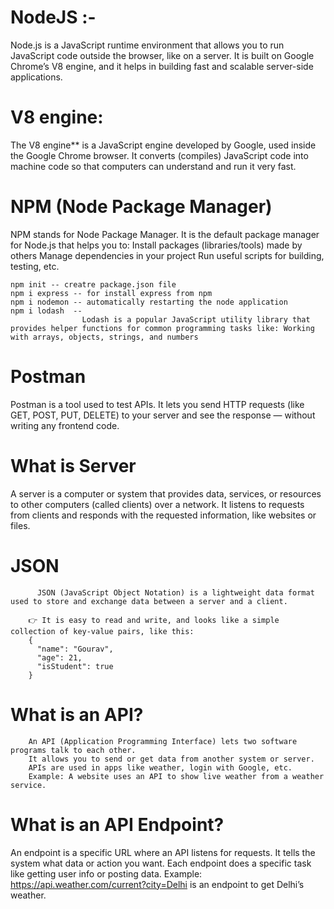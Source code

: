 # NodeJS :- 
  Node.js is a JavaScript runtime environment that allows you to run JavaScript code outside the browser, like on a server.
  It is built on Google Chrome’s V8 engine, and it helps in building fast and scalable server-side applications.

# V8 engine:
  The V8 engine** is a JavaScript engine developed by Google, used inside the Google Chrome browser.
  It converts (compiles) JavaScript code into machine code so that computers can understand and run it very fast.

# NPM (Node Package Manager)
  NPM stands for Node Package Manager.
  It is the default package manager for Node.js that helps you to:
  Install packages (libraries/tools) made by others
  Manage dependencies in your project
  Run useful scripts for building, testing, etc.

    npm init -- creatre package.json file 
    npm i express -- for install express from npm 
    npm i nodemon -- automatically restarting the node application
    npm i lodash  -- 
                    Lodash is a popular JavaScript utility library that provides helper functions for common programming tasks like: Working with arrays, objects, strings, and numbers

# Postman
  Postman is a tool used to test APIs.
  It lets you send HTTP requests (like GET, POST, PUT, DELETE) to your server and see the response — without writing any frontend code.

  # What is Server
  A server is a computer or system that provides data, services, or resources to other computers (called clients) over a network.
  It listens to requests from clients and responds with the requested information, like websites or files.

  # JSON
          JSON (JavaScript Object Notation) is a lightweight data format used to store and exchange data between a server and a client.

        👉 It is easy to read and write, and looks like a simple collection of key-value pairs, like this:
        {
          "name": "Gourav",
          "age": 21,
          "isStudent": true
        }

#  What is an API?
        An API (Application Programming Interface) lets two software programs talk to each other.
        It allows you to send or get data from another system or server.
        APIs are used in apps like weather, login with Google, etc.
        Example: A website uses an API to show live weather from a weather service.

# What is an API Endpoint?
  An endpoint is a specific URL where an API listens for requests.
  It tells the system what data or action you want.
  Each endpoint does a specific task like getting user info or posting data.
  Example: https://api.weather.com/current?city=Delhi is an endpoint to get Delhi’s weather.